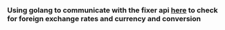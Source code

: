 ### Using golang to communicate with the fixer api [here](https://fixer.io/) to check for foreign exchange rates and currency and conversion
